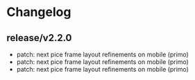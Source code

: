# Changelog

## release/v2.2.0
* patch: next pice frame layout refinements on mobile (primo)
* patch: next pice frame layout refinements on mobile (primo)
* patch: next pice frame layout refinements on mobile (primo)
